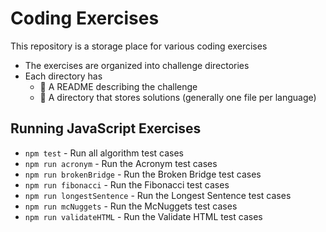 # Coding Exercises

This repository is a storage place for various coding exercises

* The exercises are organized into challenge directories
* Each directory has
  * 📓 A README describing the challenge
  * 📂 A directory that stores solutions (generally one file per language)

## Running JavaScript Exercises

* `npm test` - Run all algorithm test cases
* `npm run acronym` - Run the Acronym test cases
* `npm run brokenBridge` - Run the Broken Bridge test cases
* `npm run fibonacci` - Run the Fibonacci test cases
* `npm run longestSentence` - Run the Longest Sentence test cases
* `npm run mcNuggets` - Run the McNuggets test cases
* `npm run validateHTML` - Run the Validate HTML test cases
